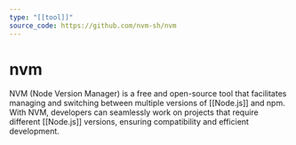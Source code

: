 ```yaml
---
type: "[[tool]]"
source_code: https://github.com/nvm-sh/nvm
---
```

# nvm

NVM (Node Version Manager) is a free and open-source tool that facilitates managing and switching between multiple versions of [[Node.js]] and npm. With NVM, developers can seamlessly work on projects that require different [[Node.js]] versions, ensuring compatibility and efficient development.